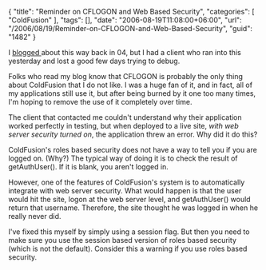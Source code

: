 {
	"title": "Reminder on CFLOGON and Web Based Security",
	"categories": [
		"ColdFusion"
	],
	"tags": [],
	"date": "2006-08-19T11:08:00+06:00",
	"url": "/2006/08/19/Reminder-on-CFLOGON-and-Web-Based-Security",
	"guid": "1482"
}

I <a href="http://ray.camdenfamily.com/index.cfm?mode=entry&entry=93DF9C26-E949-7552-0FD3D62E488E25AB">blogged </a> about this way back in 04, but I had a client who ran into this yesterday and lost a good few days trying to debug. 

Folks who read my blog know that CFLOGON is probably the only thing about ColdFusion that I do not like. I was a huge fan of it, and in fact, all of my applications still use it, but after being burned by it one too many times, I'm hoping to remove the use of it completely over time.

The client that contacted me couldn't understand why their application worked perfectly in testing, but when deployed to a live site, <i>with web server security turned on</i>, the application threw an error. Why did it do this?

ColdFusion's roles based security does not have a way to tell you if you are logged on. (Why?) The typical way of doing it is to check the result of getAuthUser(). If it is blank, you aren't logged in.

However, one of the features of ColdFusion's system is to automatically integrate with web server security. What would happen is that the user would hit the site, logon at the web server level, and getAuthUser() would return that username. Therefore, the site thought he was logged in when he really never did. 

I've fixed this myself by simply using a session flag. But then you need to make sure you use the session based version  of roles based security (which is not the default). Consider this a warning if you use roles based security.